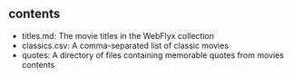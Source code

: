 ## contents

- titles.md: The movie titles in the WebFlyx collection
- classics.csv: A comma-separated list of classic movies
- quotes: A directory of files containing memorable quotes from movies contents
